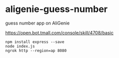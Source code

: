 # aligenie-guess-number
guess number app on AliGenie

https://open.bot.tmall.com/console/skill/4708/basic

```
npm install express --save
node index.js
ngrok http --region=ap 8080
```


